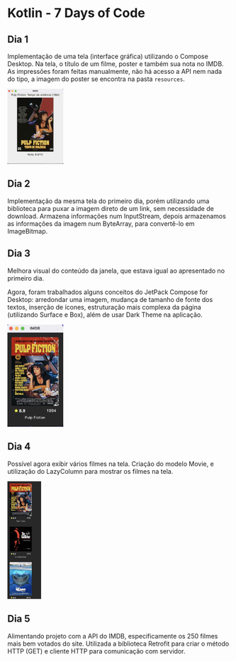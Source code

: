 # Kotlin - 7 Days of Code

## Dia 1
Implementação de uma tela (interface gráfica) utilizando o Compose Desktop. Na tela, o título de um filme, poster e também sua nota no IMDB.
As impressões foram feitas manualmente, não há acesso a API nem nada do tipo, a imagem do poster se encontra na pasta `resources`.

<img src="/images/day1-ui.png" width="25%">

## Dia 2
Implementação da mesma tela do primeiro dia, porém utilizando uma biblioteca para puxar a imagem direto de um link, sem necessidade de download.
Armazena informações num InputStream, depois armazenamos as informações da imagem num ByteArray, para convertê-lo em ImageBitmap.

## Dia 3
Melhora visual do conteúdo da janela, que estava igual ao apresentado no primeiro dia.

Agora, foram trabalhados alguns conceitos do JetPack Compose for Desktop: arredondar uma imagem, mudança de tamanho de fonte dos textos, inserção de ícones, estruturação mais complexa da página (utilizando Surface e Box), além de usar Dark Theme na aplicação.

<img src = "images/day3-ui.png" width="25%">

## Dia 4
Possível agora exibir vários filmes na tela. Criação do modelo Movie, e utilização do LazyColumn para mostrar os filmes na tela.

<img src = "images/day4.png" width="15%">

## Dia 5
Alimentando projeto com a API do IMDB, especificamente os 250 filmes mais bem votados do site. Utilizada a biblioteca Retrofit para criar o método HTTP (GET) e cliente HTTP para comunicação com servidor.
